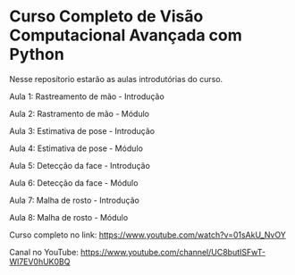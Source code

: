 # Curso Completo de Visão Computacional Avançada com Python

Nesse reposítorio estarão as aulas introdutórias do curso.

Aula 1: Rastreamento de mão - Introdução

Aula 2: Rastramento de mão - Módulo

Aula 3: Estimativa de pose - Introdução

Aula 4: Estimativa de pose - Módulo

Aula 5: Detecção da face - Introdução

Aula 6: Detecção da face - Módulo

Aula 7: Malha de rosto - Introdução

Aula 8: Malha de rosto - Módulo

Curso completo no link: https://www.youtube.com/watch?v=01sAkU_NvOY

Canal no YouTube: https://www.youtube.com/channel/UC8butISFwT-Wl7EV0hUK0BQ

